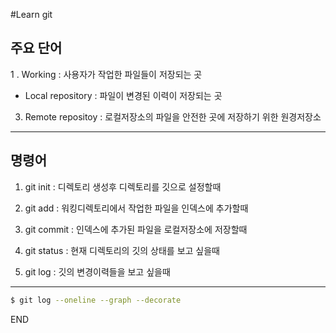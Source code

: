 #Learn git
## 주요 단어

1 .  Working 		: 사용자가 작업한 파일들이 저장되는 곳

- Local repository 	: 파일이 변경된 이력이 저장되는 곳

3.  Remote repositoy 	: 로컬저장소의 파일을 안전한 곳에 저장하기 위한 원경저장소
***
## 명령어

1. git init 		: 디렉토리 생성후 디렉토리를 깃으로 설정할때

2. git add 		: 워킹디렉토리에서 작업한 파일을 인덱스에 추가할때

3. git commit 		: 인덱스에 추가된 파일을 로컬저장소에 저장할때

4. git status 		: 현재 디렉토리의 깃의 상태를 보고 싶을때

5. git log 		: 깃의 변경이력들을 보고 싶을때
***
```bash
$ git log --oneline --graph --decorate
```

END
